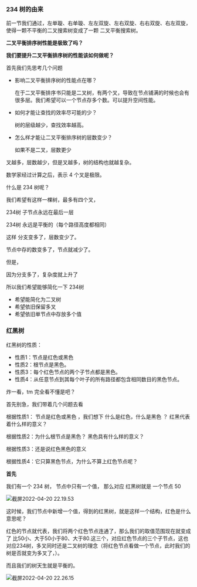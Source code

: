### 234 树的由来

前一节我们通过，左单璇、右单璇、左左双旋、左右双旋、右右双旋、右左双旋，使得一颗不平衡的二叉搜索树变成了一颗 二叉平衡搜索树。

**二叉平衡排序树性能是极致了吗？**

**我们要提升二叉平衡排序树的性能该如何做呢？**



首先我们先思考几个问题

+ 影响二叉平衡排序树的性能点在哪？

  在于二叉平衡排序书只能是二叉树，有两个叉，导致在节点铺满的时候也会有很多层。我们希望可以一个节点存多个数。可以提升空间性能。

+ 如何才能让查找的效率尽可能的少？

  树的层级越少，查找效率越高。

+ 怎么样才能让二叉平衡排序树的层数变少？

  如果不是二叉，层数更少



叉越多，层数越少，但是叉越多，树的结构也就越复杂。

数学家经过计算之后，表示 4 个叉是极限。



什么是 234 树呢？

我们希望有这样一棵树，最多有四个叉，



234树 子节点永远在最后一层

234树 永远是平衡的（每个路径高度都相同）



这样 分支变多了，层数变少了。

节点中存的数变多了，节点就减少了。

但是，

因为分支多了，复杂度就上升了

所以我们希望能够简化一下 234树

+ 希望能简化为二叉树
+ 希望依旧保留多叉
+ 希望依旧单节点中存放多个值





### 红黑树

红黑树的性质：

+ 性质1：节点是红色或黑色
+ 性质2：根节点是黑色。
+ 性质3：每个红色节点的两个子节点都是黑色。
+ 性质4：从任意节点到其每个叶子的所有路径都包含相同数目的黑色节点。



炸一看，tm 完全看不懂是吧？

首先别急，我们带着几个问题去看

根据性质1： 节点是红色或黑色 ，我们想下 什么是红色，什么是黑色 ？ 红黑代表着什么样的意义？

根据性质2：为什么根节点是黑色？ 黑色具有什么样的意义？

根据性质3：还是说红色黑色的意义

根据性质4：它只算黑色节点，为什么不算上红色节点呢？



**首先**

我们有一个 234 树， 节点中只有一个值， 那么对应 红黑树就是 一个节点 50



![截屏2022-04-20 22.19.53](/Users/lucasy/workspace/new_level/note/Problem/picture/红黑树-1.png)

这时候，我们节点中新增一个值，得到的红黑树，就是这样一个结构，红色是什么意思呢？

红色的节点就代表，我们将两个红色节点连通了，那么我们的取值范围现在就变成了 比50小、大于50小于80、大于80.这三个，对应红色节点的三个子节点，这也对应234树，多叉同时还是二叉树的理念（将红色节点看做一个节点，此时我们的树是否就变为多叉了，）。

而且我们的树天生就是平衡的。

![截屏2022-04-20 22.26.15](/Users/lucasy/workspace/new_level/note/Problem/picture/红黑树-2.png)

